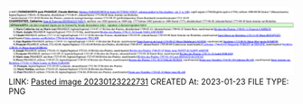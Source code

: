 ![Pasted image 20230123222731](wip/genealogy/attachments/Pasted%20image%2020230123222731.png)
LINK: [Pasted image 20230123222731](wip/genealogy/attachments/Pasted%20image%2020230123222731.png)
CREATED At: 2023-01-23
FILE TYPE: PNG
